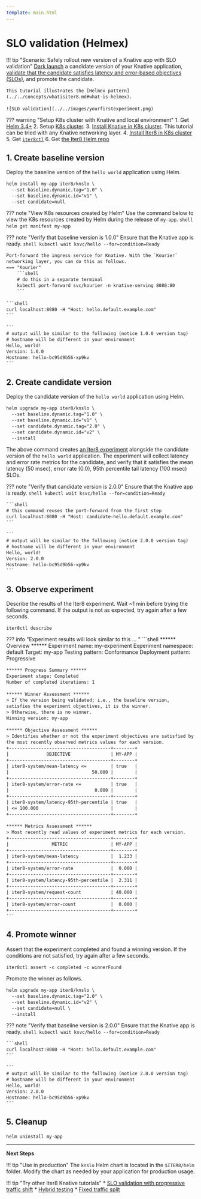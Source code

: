 ```yaml
---
template: main.html
---
```


# SLO validation (Helmex)

!!! tip "Scenario: Safely rollout new version of a Knative app with SLO validation"
    [Dark launch](../../concepts/buildingblocks.md#dark-launch) a candidate version of your Knative application, [validate that the candidate satisfies latency and error-based objectives (SLOs)](../../concepts/buildingblocks.md#slo-validation), and promote the candidate. 
    
    This tutorial illustrates the [Helmex pattern](../../concepts/whatisiter8.md#what-is-helmex).
    
    ![SLO validation](../../images/yourfirstexperiment.png)

??? warning "Setup K8s cluster with Knative and local environment"
    1. Get [Helm 3.4+](https://helm.sh/docs/intro/install/) 
    2. Setup [K8s cluster](../../getting-started/setup-for-tutorials.md#local-kubernetes-cluster).
    3. [Install Knative in K8s cluster](setup-for-tutorials.md#local-kubernetes-cluster). This tutorial can be tried with any Knative networking layer.
    4. [Install Iter8 in K8s cluster](../../getting-started/install.md)
    5. Get [`iter8ctl`](../../getting-started/install.md#get-iter8ctl)
    6. Get [the Iter8 Helm repo](../../getting-started/setup-for-tutorials.md#iter8-helm-repo)

## 1. Create baseline version
Deploy the baseline version of the `hello world` application using Helm.

```shell
helm install my-app iter8/knslo \
  --set baseline.dynamic.tag="1.0" \
  --set baseline.dynamic.id="v1" \
  --set candidate=null
```

??? note "View K8s resources created by Helm"
    Use the command below to view the K8s resources created by Helm during the release of `my-app`.
    ```shell
    helm get manifest my-app
    ```

??? note "Verify that baseline version is 1.0.0"
    Ensure that the Knative app is ready.
    ```shell
    kubectl wait ksvc/hello --for=condition=Ready
    ```

    Port-forward the ingress service for Knative. With the `Kourier` networking layer, you can do this as follows.
    === "Kourier"
        ```shell
        # do this in a separate terminal
        kubectl port-forward svc/kourier -n knative-serving 8080:80
        ```

    ```shell
    curl localhost:8080 -H "Host: hello.default.example.com"
    ```

    ```
    # output will be similar to the following (notice 1.0.0 version tag)
    # hostname will be different in your environment
    Hello, world!
    Version: 1.0.0
    Hostname: hello-bc95d9b56-xp9kv
    ```

## 2. Create candidate version
Deploy the candidate version of the `hello world` application using Helm.

```shell
helm upgrade my-app iter8/knslo \
  --set baseline.dynamic.tag="1.0" \
  --set baseline.dynamic.id="v1" \
  --set candidate.dynamic.tag="2.0" \
  --set candidate.dynamic.id="v2" \
  --install
```

The above command creates [an Iter8 experiment](../../concepts/whatisiter8.md#what-is-an-iter8-experiment) alongside the candidate version of the `hello world` application. The experiment will collect latency and error rate metrics for the candidate, and verify that it satisfies the mean latency (50 msec), error rate (0.0), 95th percentile tail latency (100 msec) SLOs.

??? note "Verify that candidate version is 2.0.0"
    Ensure that the Knative app is ready.
    ```shell
    kubectl wait ksvc/hello --for=condition=Ready
    ```

    ```shell
    # this command reuses the port-forward from the first step
    curl localhost:8080 -H "Host: candidate-hello.default.example.com"
    ```

    ```
    # output will be similar to the following (notice 2.0.0 version tag)
    # hostname will be different in your environment
    Hello, world!
    Version: 2.0.0
    Hostname: hello-bc95d9b56-xp9kv
    ```

## 3. Observe experiment
Describe the results of the Iter8 experiment. Wait ~1 min before trying the following command. If the output is not as expected, try again after a few seconds.

```shell
iter8ctl describe
```

??? info "Experiment results will look similar to this ... "
    ```shell
    ****** Overview ******
    Experiment name: my-experiment
    Experiment namespace: default
    Target: my-app
    Testing pattern: Conformance
    Deployment pattern: Progressive

    ****** Progress Summary ******
    Experiment stage: Completed
    Number of completed iterations: 1

    ****** Winner Assessment ******
    > If the version being validated; i.e., the baseline version, satisfies the experiment objectives, it is the winner.
    > Otherwise, there is no winner.
    Winning version: my-app

    ****** Objective Assessment ******
    > Identifies whether or not the experiment objectives are satisfied by the most recently observed metrics values for each version.
    +--------------------------------------+--------+
    |              OBJECTIVE               | MY-APP |
    +--------------------------------------+--------+
    | iter8-system/mean-latency <=         | true   |
    |                               50.000 |        |
    +--------------------------------------+--------+
    | iter8-system/error-rate <=           | true   |
    |                                0.000 |        |
    +--------------------------------------+--------+
    | iter8-system/latency-95th-percentile | true   |
    | <= 100.000                           |        |
    +--------------------------------------+--------+

    ****** Metrics Assessment ******
    > Most recently read values of experiment metrics for each version.
    +--------------------------------------+--------+
    |                METRIC                | MY-APP |
    +--------------------------------------+--------+
    | iter8-system/mean-latency            |  1.233 |
    +--------------------------------------+--------+
    | iter8-system/error-rate              |  0.000 |
    +--------------------------------------+--------+
    | iter8-system/latency-95th-percentile |  2.311 |
    +--------------------------------------+--------+
    | iter8-system/request-count           | 40.000 |
    +--------------------------------------+--------+
    | iter8-system/error-count             |  0.000 |
    +--------------------------------------+--------+
    ``` 

## 4. Promote winner
Assert that the experiment completed and found a winning version. If the conditions are not satisfied, try again after a few seconds.

```shell
iter8ctl assert -c completed -c winnerFound
```

Promote the winner as follows.

```shell
helm upgrade my-app iter8/knslo \
  --set baseline.dynamic.tag="2.0" \
  --set baseline.dynamic.id="v2" \
  --set candidate=null \
  --install
```

??? note "Verify that baseline version is 2.0.0"
    Ensure that the Knative app is ready.
    ```shell
    kubectl wait ksvc/hello --for=condition=Ready
    ```

    ```shell
    curl localhost:8080 -H "Host: hello.default.example.com"
    ```

    ```
    # output will be similar to the following (notice 2.0.0 version tag)
    # hostname will be different in your environment
    Hello, world!
    Version: 2.0.0
    Hostname: hello-bc95d9b56-xp9kv
    ```

## 5. Cleanup

```shell
helm uninstall my-app
```

***

**Next Steps**

!!! tip "Use in production"
    The `knslo` Helm chart is located in the `$ITER8/helm` folder. Modify the chart as needed by your application for production usage.

!!! tip "Try other Iter8 Knative tutorials"
    * [SLO validation with progressive traffic shift](testing-strategies/slovalidation.md)
    * [Hybrid testing](testing-strategies/hybrid.md)
    * [Fixed traffic split](rollout-strategies/fixed-split.md)

